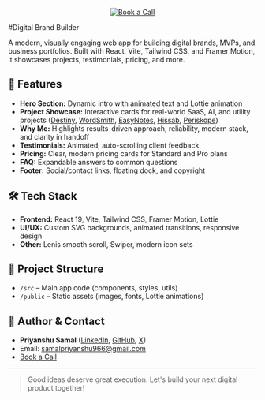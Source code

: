 <!-- PROJECT LINK BUTTON -->
<p align="center">
  <a href="https://cal.com/priyanshu-samal" target="_blank">
    <img src="https://img.shields.io/badge/Connect%20with%20Me-Book%20a%20Call-blue?style=for-the-badge" alt="Book a Call" />
  </a>
</p>

#Digital Brand Builder

A modern, visually engaging web app for building digital brands, MVPs, and business portfolios. Built with React, Vite, Tailwind CSS, and Framer Motion, it showcases projects, testimonials, pricing, and more.

## 🚀 Features
- **Hero Section:** Dynamic intro with animated text and Lottie animation
- **Project Showcase:** Interactive cards for real-world SaaS, AI, and utility projects ([Destiny](https://destiny-delta.vercel.app/), [WordSmith](https://wordsmith-gilt.vercel.app/), [EasyNotes](https://www.easynotes.space/), [Hissab](https://hissab.vercel.app/sign-in), [Periskope](https://periskopechat.vercel.app/))
- **Why Me:** Highlights results-driven approach, reliability, modern stack, and clarity in handoff
- **Testimonials:** Animated, auto-scrolling client feedback
- **Pricing:** Clear, modern pricing cards for Standard and Pro plans
- **FAQ:** Expandable answers to common questions
- **Footer:** Social/contact links, floating dock, and copyright

## 🛠️ Tech Stack
- **Frontend:** React 19, Vite, Tailwind CSS, Framer Motion, Lottie
- **UI/UX:** Custom SVG backgrounds, animated transitions, responsive design
- **Other:** Lenis smooth scroll, Swiper, modern icon sets

## 📂 Project Structure
- `/src` – Main app code (components, styles, utils)
- `/public` – Static assets (images, fonts, Lottie animations)

## 👤 Author & Contact
- **Priyanshu Samal** ([LinkedIn](https://www.linkedin.com/in/priyanshusamal-/), [GitHub](https://github.com/priyanshu-samal), [X](https://x.com/PriyanshuS92042))
- Email: samalpriyanshu966@gmail.com
- [Book a Call](https://cal.com/priyanshu-samal)

---

> Good ideas deserve great execution. Let's build your next digital product together!
